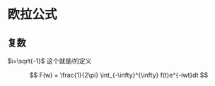 # 欧拉公式

## 复数

$i=\sqrt{-1}$ 这个就是$i$的定义


$$
F(w) = \frac{1}{2\pi} \int_{-\infty}^{\infty} f(t)e^{-iwt}dt
$$
